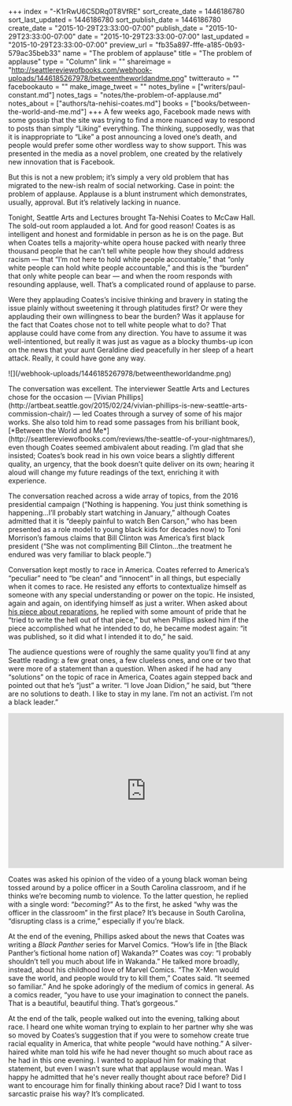+++
index = "-K1rRwU6C5DRq0T8VfRE"
sort_create_date = 1446186780
sort_last_updated = 1446186780
sort_publish_date = 1446186780
create_date = "2015-10-29T23:33:00-07:00"
publish_date = "2015-10-29T23:33:00-07:00"
date = "2015-10-29T23:33:00-07:00"
last_updated = "2015-10-29T23:33:00-07:00"
preview_url = "fb35a897-fffe-a185-0b93-579ac35beb33"
name = "The problem of applause"
title = "The problem of applause"
type = "Column"
link = ""
shareimage = "http://seattlereviewofbooks.com/webhook-uploads/1446185267978/betweentheworldandme.png"
twitterauto = ""
facebookauto = ""
make_image_tweet = ""
notes_byline = ["writers/paul-constant.md"]
notes_tags = "notes/the-problem-of-applause.md"
notes_about = ["authors/ta-nehisi-coates.md"]
books = ["books/between-the-world-and-me.md"]
+++
A few weeks ago, Facebook made news with some gossip that the site was trying to find a more nuanced way to respond to posts than simply “Liking” everything. The thinking, supposedly, was that it is inappropriate to “Like” a post announcing a loved one’s death, and people would prefer some other wordless way to show support. This was presented in the media as a novel problem, one created by the relatively new innovation that is Facebook.

But this is not a new problem; it’s simply a very old problem that has migrated to the new-ish  realm of social networking. Case in point: the problem of applause. Applause is a blunt instrument which demonstrates, usually, approval. But it’s relatively lacking in nuance.

Tonight, Seattle Arts and Lectures brought Ta-Nehisi Coates to McCaw Hall. The sold-out room applauded a lot. And for good reason! Coates is as intelligent and honest and formidable in person as he is on the page. But when Coates tells a majority-white opera house packed with nearly three thousand people that he can’t tell white people how they should address racism — that “I’m not here to hold white people accountable,” that “only white people can hold white people accountable,” and this is the “burden” that only white people can bear — and when the room responds with resounding applause, well. That’s a complicated round of applause to parse.

Were they applauding Coates’s incisive thinking and bravery in stating the issue plainly without sweetening it through platitudes first? Or were they applauding their own willingness to bear the burden? Was it applause for the fact that Coates chose not to tell white people what to do? That applause could have come from any direction. You have to assume it was well-intentioned, but really it was just as vague as a blocky thumbs-up icon on the news that your aunt Geraldine died peacefully in her sleep of a heart attack. Really, it could have gone any way.

<div class="break"></div>

<p class="image-left">![](/webhook-uploads/1446185267978/betweentheworldandme.png)</p>The conversation was excellent. The interviewer Seattle Arts and Lectures chose for the occasion — [Vivian Phillips](http://artbeat.seattle.gov/2015/02/24/vivian-phillips-is-new-seattle-arts-commission-chair/) — led Coates through a survey of some of his major works. She also told him to read some passages from his brilliant book, [*Between the World and Me*](http://seattlereviewofbooks.com/reviews/the-seattle-of-your-nightmares/), even though Coates seemed ambivalent about reading. I’m glad that she insisted; Coates’s book read in his own voice bears a slightly different quality, an urgency, that the book doesn’t quite deliver on its own; hearing it aloud will change my future readings of the text, enriching it with experience.

The conversation reached across a wide array of topics, from the 2016 presidential campaign (“Nothing is happening. You just think something is happening…I’ll probably start watching in January,” although Coates admitted that it is “deeply painful to watch Ben Carson,” who has been presented as a role model to young black kids for decades now) to Toni Morrison’s famous claims that Bill Clinton was America’s first black president (“She was not complimenting Bill Clinton…the treatment he endured was very familiar to black people.”) 

Conversation kept mostly to race in America. Coates referred to America’s “peculiar” need to “be clean” and “innocent” in all things, but especially when it comes to race. He resisted any efforts to contextualize himself as someone with any special understanding or power on the topic. He insisted, again and again, on identifying himself as just a writer. When asked about [his piece about reparations](http://www.theatlantic.com/magazine/archive/2014/06/the-case-for-reparations/361631/), he replied with some amount of pride that he “tried to write the hell out of that piece,” but when Phillips asked him if the piece accomplished what he intended to do, he became modest again: “it was published, so it did what I intended it to do,” he said.

The audience questions were of roughly the same quality you’ll find at any Seattle reading: a few great ones, a few clueless ones, and one or two that were more of a statement than a question. When asked if he had any “solutions” on the topic of race in America, Coates again stepped back and pointed out that he’s “just” a writer. “I love Joan Didion,” he said, but “there are no solutions to death. I like to stay in my lane. I’m not an activist. I’m not a black leader.”

<iframe width="560" height="315" src="https://www.youtube.com/embed/qBSrccdaqXo?rel=0" frameborder="0" allowfullscreen></iframe>

Coates was asked his opinion of the video of a young black woman being tossed around by a police officer in a South Carolina classroom, and if he thinks we’re becoming numb to violence. To the latter question, he replied with a single word: “*becoming*?” As to the first, he asked “why was the officer in the classroom” in the first place? It’s because in South Carolina, “disrupting class is a crime,” especially if you’re black.

At the end of the evening, Phillips asked about the news that Coates was writing a *Black Panther* series for Marvel Comics. “How’s life in [the Black Panther’s fictional home nation of] Wakanda?” Coates was coy: “I probably shouldn’t tell you much about life in Wakanda.” He talked more broadly, instead, about his childhood love of Marvel Comics. “The X-Men would save the world, and people would try to kill them,” Coates said. “It seemed so familiar.” And he spoke adoringly of the medium of comics in general. As a comics reader, “you have to use your imagination to connect the panels. That is a beautiful, beautiful thing. That’s gorgeous.”

At the end of the talk, people walked out into the evening, talking about race. I heard one white woman trying to explain to her partner why she was so moved by Coates’s suggestion that if you were to somehow create true racial equality in America, that white people “would have nothing.” A silver-haired white man told his wife he had never thought so much about race as he had in this one evening. I wanted to applaud him for making that statement, but even I wasn’t sure what that applause would mean. Was I happy he admitted that he's never really thought about race before? Did I want to encourage him for finally thinking about race? Did I want to toss sarcastic praise his way? It’s complicated. 